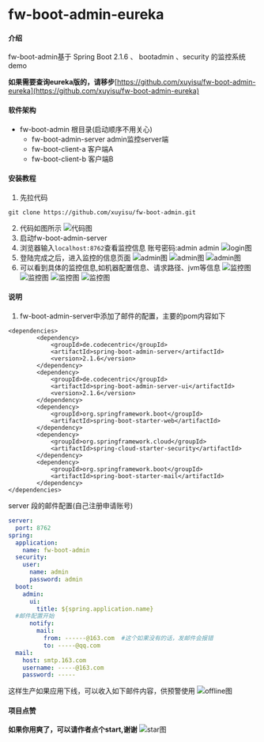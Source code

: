 # fw-boot-admin-eureka

#### 介绍
fw-boot-admin基于 Spring Boot 2.1.6  、 bootadmin 、security 的监控系统demo

**如果需要查询eureka版的，请移步**[https://github.com/xuyisu/fw-boot-admin-eureka](https://github.com/xuyisu/fw-boot-admin-eureka)

#### 软件架构
- fw-boot-admin 根目录(启动顺序不用关心)
    - fw-boot-admin-server admin监控server端
    - fw-boot-client-a 客户端A
    - fw-boot-client-b 客户端B
#### 安装教程
1. 先拉代码
```
git clone https://github.com/xuyisu/fw-boot-admin.git
```
2. 代码如图所示
![代码图](images/code.png)
3. 启动fw-boot-admin-server
4. 浏览器输入`localhost:8762`查看监控信息 账号密码:admin admin
![login图](images/login.png)
5. 登陆完成之后，进入监控的信息页面
![admin图](images/page2.png)
![admin图](images/board3.png)
![admin图](images/journal4.png)
6. 可以看到具体的监控信息,如机器配置信息、请求路径、jvm等信息
![监控图](images/detail5.png)
![监控图](images/detail6.png)
![监控图](images/detail7.png)
![监控图](images/detail8.png)
#### 说明
1. fw-boot-admin-server中添加了邮件的配置，主要的pom内容如下
``` pom
<dependencies>
        <dependency>
            <groupId>de.codecentric</groupId>
            <artifactId>spring-boot-admin-server</artifactId>
            <version>2.1.6</version>
        </dependency>
        <dependency>
            <groupId>de.codecentric</groupId>
            <artifactId>spring-boot-admin-server-ui</artifactId>
            <version>2.1.6</version>
        </dependency>
        <dependency>
            <groupId>org.springframework.boot</groupId>
            <artifactId>spring-boot-starter-web</artifactId>
        </dependency>
        <dependency>
            <groupId>org.springframework.cloud</groupId>
            <artifactId>spring-cloud-starter-security</artifactId>
        </dependency>
        <dependency>
            <groupId>org.springframework.boot</groupId>
            <artifactId>spring-boot-starter-mail</artifactId>
        </dependency>
</dependencies>
```
server 段的邮件配置(自己注册申请账号)
``` yml
server:
  port: 8762
spring:
  application:
    name: fw-boot-admin
  security:
    user:
      name: admin
      password: admin
  boot:
    admin:
      ui:
        title: ${spring.application.name}
  #邮件配置开始
      notify:
        mail:
          from: ------@163.com  #这个如果没有的话，发邮件会报错
          to: -----@qq.com
  mail:
    host: smtp.163.com
    username: -----@163.com
    password: -----
```
这样生产如果应用下线，可以收入如下邮件内容，供预警使用
![offline图](images/email.png)

#### 项目点赞
**如果你用爽了，可以请作者点个start,谢谢**
![star图](images/star.png)



